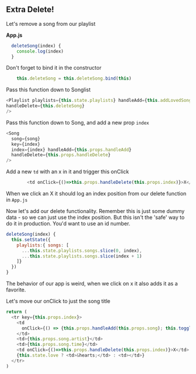 
## Extra Delete!

Let's remove a song from our playlist

**App.js**

```js
  deleteSong(index) {
    console.log(index)
  }
```

Don't forget to bind it in the constructor

```js
    this.deleteSong = this.deleteSong.bind(this)
```

Pass this function down to Songlist

```js
<Playlist playlists={this.state.playlists} handleAdd={this.addLovedSong}
handleDelete={this.deleteSong}
/>
```

Pass this function down to Song, and add a new prop `index`

```js
<Song
  song={song}
  key={index}
  index={index} handleAdd={this.props.handleAdd}
  handleDelete={this.props.handleDelete}
/>
```

Add a new `td` with an x in it and trigger this onClick

```js
        <td onClick={()=>this.props.handleDelete(this.props.index)}>X</td>
```

When we click an X it should log an index position from our delete function in `App.js`

Now let's add our delete functionality. Remember this is just some dummy data - so we can just use the index position. But this isn't the 'safe' way to do it in production. You'd want to use an id number.

```js
deleteSong(index) {
  this.setState({
    playlists:{ songs: [
      ...this.state.playlists.songs.slice(0, index),
      ...this.state.playlists.songs.slice(index + 1)
    ]}
  })
}
```

The behavior of our app is weird, when we click on x it also adds it as a favorite.

Let's move our onClick to just the song title

```js
return (
  <tr key={this.props.index}>
    <td
      onClick={() => {this.props.handleAdd(this.props.song); this.toggleLove()}}>{this.props.song.title}
    </td>
    <td>{this.props.song.artist}</td>
    <td>{this.props.song.time}</td>
    <td onClick={()=>this.props.handleDelete(this.props.index)}>X</td>
    {this.state.love ? <td>&hearts;</td> : <td></td>}
  </tr>
)
```
